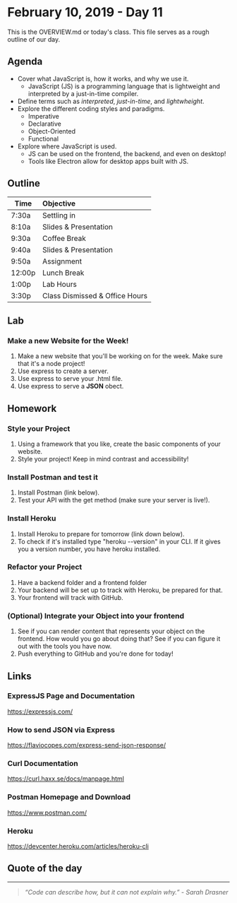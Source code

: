 # February 10, 2019 - Day 11

This is the OVERVIEW.md or today's class. This file serves as a rough outline of our day. 

## Agenda

- Cover what JavaScript is, how it works, and why we use it.
    - JavaScript (JS) is a programming language that is lightweight and interpreted by a just-in-time compiler.
- Define terms such as *interpreted*, *just-in-time*, and *lightwheight*.
- Explore the different coding styles and paradigms.
    - Imperative
    - Declarative
    - Object-Oriented 
    - Functional 
- Explore where JavaScript is used.
    - JS can be used on the frontend, the backend, and even on desktop! 
    - Tools like Electron allow for desktop apps built with JS. 


## Outline

| Time   | Objective                        |
| -------|:---------------------------------|
| 7:30a  | Settling in                      |
| 8:10a  | Slides & Presentation            |
| 9:30a  | Coffee Break                     |
| 9:40a  | Slides & Presentation            |
| 9:50a  | Assignment                       |
| 12:00p | Lunch Break                      |
| 1:00p  | Lab Hours                        |
| 3:30p  | Class Dismissed & Office Hours   |


## Lab

### Make a new Website for the Week! 

1. Make a new website that you'll be working on for the week. Make sure that it's a node project!
2. Use express to create a server. 
3. Use express to serve your .html file.
4. Use express to serve a **JSON** obect. 

## Homework

### Style your Project

1. Using a framework that you like, create the basic components of your website.
2. Style your project! Keep in mind contrast and accessibility!

### Install Postman and test it 

1. Install Postman (link below). 
2. Test your API with the get method (make sure your server is live!).

### Install Heroku

1. Install Heroku to prepare for tomorrow (link down below).
2. To check if it's installed type "heroku --version" in your CLI. If it gives you a version number, you have heroku installed.

### Refactor your Project

1. Have a backend folder and a frontend folder
2. Your backend will be set up to track with Heroku, be prepared for that.
3. Your frontend will track with GitHub.

### (Optional) Integrate your Object into your frontend

1. See if you can render content that represents your object on the frontend. How would you go about doing that? See if you can figure it out with the tools you have now.
2. Push everything to GitHub and you're done for today! 

## Links 

### ExpressJS Page and Documentation

https://expressjs.com/

### How to send JSON via Express

https://flaviocopes.com/express-send-json-response/


### Curl Documentation

https://curl.haxx.se/docs/manpage.html


### Postman Homepage and Download 

https://www.postman.com/

### Heroku

https://devcenter.heroku.com/articles/heroku-cli

## Quote of the day
---
>*“Code can describe how, but it can not explain why.” - Sarah Drasner*

